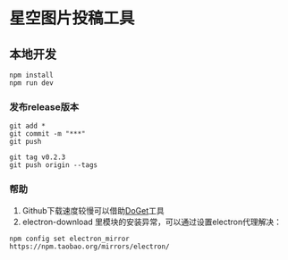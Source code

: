 # 星空图片投稿工具

## 本地开发
```
npm install
npm run dev
```

### 发布release版本
```
git add *
git commit -m "***"
git push

git tag v0.2.3
git push origin --tags
```

### 帮助
1. Github下载速度较慢可以借助[DoGet](https://doget.nocsdn.com/#/)工具
2. electron-download 里模块的安装异常，可以通过设置electron代理解决：
```
npm config set electron_mirror https://npm.taobao.org/mirrors/electron/
```

